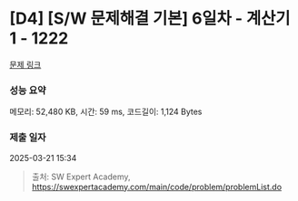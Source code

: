 # [D4] [S/W 문제해결 기본] 6일차 - 계산기1 - 1222 

[문제 링크](https://swexpertacademy.com/main/code/problem/problemDetail.do?contestProbId=AV14mbSaAEwCFAYD) 

### 성능 요약

메모리: 52,480 KB, 시간: 59 ms, 코드길이: 1,124 Bytes

### 제출 일자

2025-03-21 15:34



> 출처: SW Expert Academy, https://swexpertacademy.com/main/code/problem/problemList.do